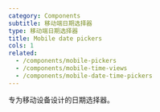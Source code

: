 ```yaml
---
category: Components
subtitle: 移动端日期选择器
type: 移动端日期选择器
title: Mobile date pickers
cols: 1
related:
  - /components/mobile-pickers
  - /components/mobile-time-views
  - /components/mobile-date-time-pickers
---
```


专为移动设备设计的日期选择器。
